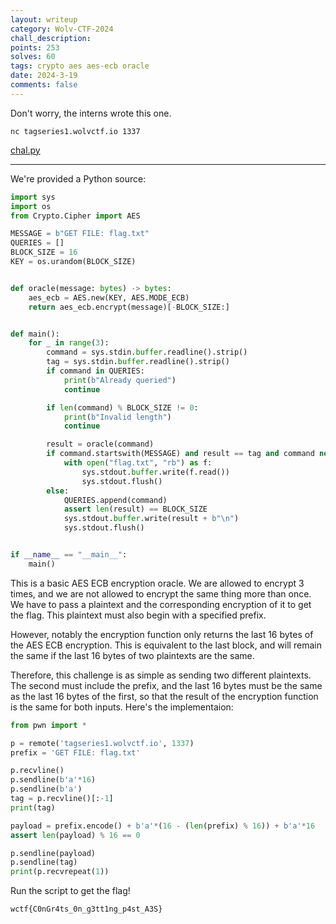 ```yaml
---
layout: writeup
category: Wolv-CTF-2024
chall_description:
points: 253
solves: 60
tags: crypto aes aes-ecb oracle
date: 2024-3-19
comments: false
---
```


Don't worry, the interns wrote this one.  

`nc tagseries1.wolvctf.io 1337`  

[chal.py](https://github.com/Nightxade/ctf-writeups/blob/master/assets/CTFs/Wolv-CTF-2024/crypto/tag-series-1/chal.py) 

---

We're provided a Python source:  

```py
import sys
import os
from Crypto.Cipher import AES

MESSAGE = b"GET FILE: flag.txt"
QUERIES = []
BLOCK_SIZE = 16
KEY = os.urandom(BLOCK_SIZE)


def oracle(message: bytes) -> bytes:
    aes_ecb = AES.new(KEY, AES.MODE_ECB)
    return aes_ecb.encrypt(message)[-BLOCK_SIZE:]


def main():
    for _ in range(3):
        command = sys.stdin.buffer.readline().strip()
        tag = sys.stdin.buffer.readline().strip()
        if command in QUERIES:
            print(b"Already queried")
            continue

        if len(command) % BLOCK_SIZE != 0:
            print(b"Invalid length")
            continue

        result = oracle(command)
        if command.startswith(MESSAGE) and result == tag and command not in QUERIES:
            with open("flag.txt", "rb") as f:
                sys.stdout.buffer.write(f.read())
                sys.stdout.flush()
        else:
            QUERIES.append(command)
            assert len(result) == BLOCK_SIZE
            sys.stdout.buffer.write(result + b"\n")
            sys.stdout.flush()


if __name__ == "__main__":
    main()

```

This is a basic AES ECB encryption oracle. We are allowed to encrypt 3 times, and we are not allowed to encrypt the same thing more than once. We have to pass a plaintext and the corresponding encryption of it to get the flag. This plaintext must also begin with a specified prefix.  

However, notably the encryption function only returns the last 16 bytes of the AES ECB encryption. This is equivalent to the last block, and will remain the same if the last 16 bytes of two plaintexts are the same.  

Therefore, this challenge is as simple as sending two different plaintexts. The second must include the prefix, and the last 16 bytes must be the same as the last 16 bytes of the first, so that the result of the encryption function is the same for both inputs. Here's the implementaion:  

```py
from pwn import *

p = remote('tagseries1.wolvctf.io', 1337)
prefix = 'GET FILE: flag.txt'

p.recvline()
p.sendline(b'a'*16)
p.sendline(b'a')
tag = p.recvline()[:-1]
print(tag)

payload = prefix.encode() + b'a'*(16 - (len(prefix) % 16)) + b'a'*16
assert len(payload) % 16 == 0

p.sendline(payload)
p.sendline(tag)
print(p.recvrepeat(1))
```

Run the script to get the flag!  

    wctf{C0nGr4ts_0n_g3tt1ng_p4st_A3S}
